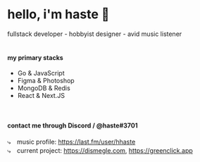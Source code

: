 # hello, i'm haste 🎪
fullstack developer - hobbyist designer - avid music listener <br> 
<br>

#### my primary stacks
 -  Go & JavaScript
 -  Figma & Photoshop
 -  MongoDB & Redis
 -  React & Next.JS
<br>

#### contact me through Discord / @haste#3701 <br>
⤷　music profile: https://last.fm/user/hhaste <br>
⤷　current project: https://dismegle.com,  https://greenclick.app


